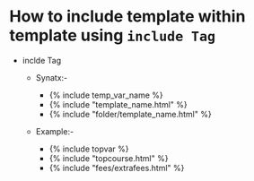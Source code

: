 # How to include template within template using `include Tag`
- inclde Tag
    - Synatx:-
        - {% include temp_var_name %}
        - {% include "template_name.html" %}
        - {% include "folder/template_name.html" %}
    
    - Example:-
        - {% include topvar %}
        - {% include "topcourse.html" %}
        - {% include "fees/extrafees.html" %}
